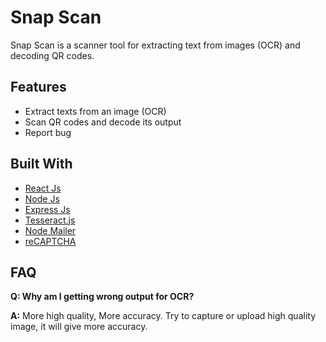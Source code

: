 # Snap Scan

Snap Scan is a scanner tool for extracting text from images (OCR) and decoding QR codes.

## Features

- Extract texts from an image (OCR)
- Scan QR codes and decode its output
- Report bug

## Built With

- [React Js](https://react.dev/)
- [Node Js](https://nodejs.org/en)
- [Express Js](https://expressjs.com/)
- [Tesseract.js](https://tesseract.projectnaptha.com/)
- [Node Mailer](https://nodemailer.com/about/)
- [reCAPTCHA](https://www.google.com/recaptcha/about/)

## FAQ

**Q: Why am I getting wrong output for OCR?**

**A:** More high quality, More accuracy. Try to capture or upload high quality image, it will give more accuracy.
